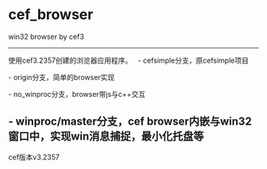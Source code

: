 # cef_browser
win32 browser by cef3 

---
使用cef3.2357创建的浏览器应用程序。
 
 - cefsimple分支，原cefsimple项目
 
 - origin分支，简单的browser实现
 
 - no_winproc分支，browser带js与c++交互
 
 - winproc/master分支，cef browser内嵌与win32窗口中，实现win消息捕捉，最小化托盘等
 
 ---
 
cef版本v3.2357
